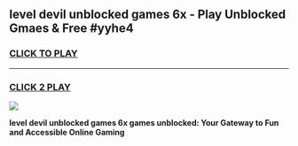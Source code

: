 
## level devil unblocked games 6x - Play Unblocked Gmaes & Free #yyhe4
<h3>
<a href="https://premium.freeplayer.one?title=level_devil_unblocked_games_6x&ref=03M">CLICK TO PLAY</a></h3>
<hr>

<h3>
<a href="https://premium.freeplayer.one?title=level_devil_unblocked_games_6x&ref=03M">CLICK 2 PLAY</a>
  
</h3>

<a href="https://premium.freeplayer.one?title=level_devil_unblocked_games_6x&ref=03M"><img src="https://clearcache.store/games.png"></a>


**level devil unblocked games 6x games unblocked: Your Gateway to Fun and Accessible Online Gaming**
